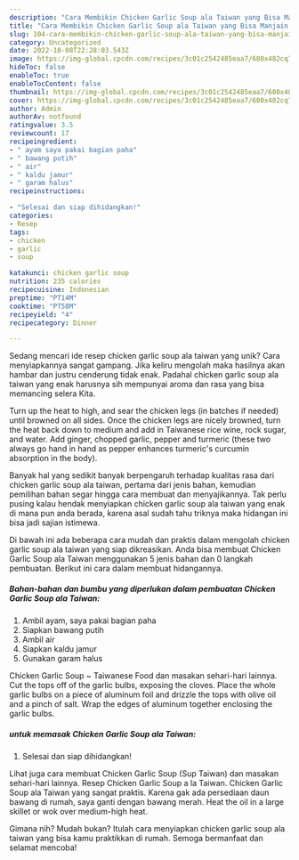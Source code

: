 ```yaml
---
description: "Cara Membikin Chicken Garlic Soup ala Taiwan yang Bisa Manjain Lidah"
title: "Cara Membikin Chicken Garlic Soup ala Taiwan yang Bisa Manjain Lidah"
slug: 104-cara-membikin-chicken-garlic-soup-ala-taiwan-yang-bisa-manjain-lidah
category: Uncategorized
date: 2022-10-08T22:28:03.543Z
image: https://img-global.cpcdn.com/recipes/3c01c2542485eaa7/680x482cq70/chicken-garlic-soup-ala-taiwan-foto-resep-utama.jpg
hideToc: false
enableToc: true
enableTocContent: false
thumbnail: https://img-global.cpcdn.com/recipes/3c01c2542485eaa7/680x482cq70/chicken-garlic-soup-ala-taiwan-foto-resep-utama.jpg
cover: https://img-global.cpcdn.com/recipes/3c01c2542485eaa7/680x482cq70/chicken-garlic-soup-ala-taiwan-foto-resep-utama.jpg
author: Admin
authorAv: notfound
ratingvalue: 3.5
reviewcount: 17
recipeingredient:
- " ayam saya pakai bagian paha"
- " bawang putih"
- " air"
- " kaldu jamur"
- " garam halus"
recipeinstructions:

- "Selesai dan siap dihidangkan!"
categories:
- Resep
tags:
- chicken
- garlic
- soup

katakunci: chicken garlic soup 
nutrition: 235 calories
recipecuisine: Indonesian
preptime: "PT14M"
cooktime: "PT58M"
recipeyield: "4"
recipecategory: Dinner

---
```





Sedang mencari ide resep chicken garlic soup ala taiwan yang unik? Cara menyiapkannya sangat gampang. Jika keliru mengolah maka hasilnya akan hambar dan justru cenderung tidak enak. Padahal chicken garlic soup ala taiwan yang enak harusnya sih mempunyai aroma dan rasa yang bisa memancing selera Kita.





Turn up the heat to high, and sear the chicken legs (in batches if needed) until browned on all sides. Once the chicken legs are nicely browned, turn the heat back down to medium and add in Taiwanese rice wine, rock sugar, and water. Add ginger, chopped garlic, pepper and turmeric (these two always go hand in hand as pepper enhances turmeric&#39;s curcumin absorption in the body).

Banyak hal yang sedikit banyak berpengaruh terhadap kualitas rasa dari chicken garlic soup ala taiwan, pertama dari jenis bahan, kemudian pemilihan bahan segar hingga cara membuat dan menyajikannya. Tak perlu pusing kalau hendak menyiapkan chicken garlic soup ala taiwan yang enak di mana pun anda berada, karena asal sudah tahu triknya maka hidangan ini bisa jadi sajian istimewa.






Di bawah ini ada beberapa cara mudah dan praktis dalam mengolah chicken garlic soup ala taiwan yang siap dikreasikan. Anda bisa membuat Chicken Garlic Soup ala Taiwan menggunakan 5 jenis bahan dan 0 langkah pembuatan. Berikut ini cara dalam membuat hidangannya.

<!--inarticleads1-->

##### Bahan-bahan dan bumbu yang diperlukan dalam pembuatan Chicken Garlic Soup ala Taiwan:

1. Ambil  ayam, saya pakai bagian paha
1. Siapkan  bawang putih
1. Ambil  air
1. Siapkan  kaldu jamur
1. Gunakan  garam halus


Chicken Garlic Soup ~ Taiwanese Food dan masakan sehari-hari lainnya. Cut the tops off of the garlic bulbs, exposing the cloves. Place the whole garlic bulbs on a piece of aluminum foil and drizzle the tops with olive oil and a pinch of salt. Wrap the edges of aluminum together enclosing the garlic bulbs. 

<!--inarticleads2-->

#####  untuk memasak Chicken Garlic Soup ala Taiwan:


1. Selesai dan siap dihidangkan!

Lihat juga cara membuat Chicken Garlic Soup (Sup Taiwan) dan masakan sehari-hari lainnya. Resep Chicken Garlic Soup a la Taiwan. Chicken Garlic Soup ala Taiwan yang sangat praktis. Karena gak ada persediaan daun bawang di rumah, saya ganti dengan bawang merah. Heat the oil in a large skillet or wok over medium-high heat. 

Gimana nih? Mudah bukan? Itulah cara menyiapkan chicken garlic soup ala taiwan yang bisa kamu praktikkan di rumah. Semoga bermanfaat dan selamat mencoba!
